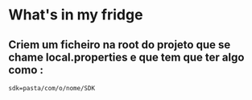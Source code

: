 # What's in my fridge

## Criem um ficheiro na root do projeto que se chame local.properties e que tem que ter algo como :
```
sdk=pasta/com/o/nome/SDK
```
